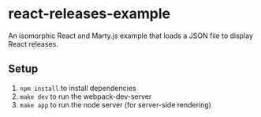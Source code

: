 # react-releases-example

An isomorphic React and Marty.js example that loads a JSON file to display React releases.

## Setup

1. `npm install` to install dependencies
1. `make dev` to run the webpack-dev-server
1. `make app` to run the node server (for server-side rendering)
